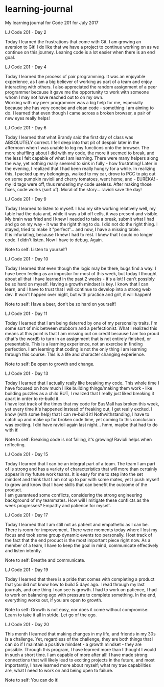 # learning-journal
My learning journal for Code 201 for July 2017

LJ Code 201 - Day 2

Today I learned the frustrations that come with Git.  I am growing an aversion to Git!
I do like that we have a project to continue working on as we continue on  this journey.  Leaning code is a lot easier when there is an end goal.  

LJ Code 201 - Day 4

Today I learned the process of pair programming.  It was an enjoyable experience, as I am a big believer of working as part of a team and enjoy interacting with others.  I also appreciated the random assignment of a peer programmer because it gave me the opportunity to work with someone whom I may not have reached out to on my own.  
Working with my peer programmer was a big help for me, especially because she has very concise and clean code - something I am aiming to do.  I learned that even though I came across a broken browser, a pair of new eyes really helps!  

LJ Code 201 - Day 6

Today I learned that what Brandy said the first day of class was ABSOLUTELY correct.  I fell deep into that pit of despair later in the afternoon when I was unable to log my functions onto the browser.  The more shuffling about I did with my code, the more it seemed to break, and the less I felt capable of what I am learning.  There were many helpers along the way, yet nothing really seemed to sink in fully - how frustrating!
Later in the evening, I realized that I had been really hungry for a while.  In realizing this, I packed up my belongings, walked to my car, drove to PCC to pig out on some pumpkin ravioli and cherry tomatoes, went home, and - EUREKA! - my Id tags were off, thus rendering my code useless.  After making those fixes, code works (sort of).  Moral of the story... ravioli save the day!

LJ Code 201 - Day 9

Today I learned to listen to myself.  I had my site working relatively well, my table had the data and, while it was a bit off cells, it was present and visible.  My brain was fried and I knew I needed to take a break, submit what I had and go on my way - it was the right thing to do.  I did not do the right thing.  I stayed, tried to make it "perfect"... and now, I have a missing table.  
It is infuriating, because I knew I had to rest.  I knew that I could no longer code.  I didn't listen. Now I have to debug. Again.  

Note to self: Listen to yourself!

LJ Code 201 - Day 10

Today I learned that even though the logic may be there, bugs find a way.  I have been feeling as an impostor for most of this week, but today I thought about all that I have learned in the past 2 weeks - it's a lot! I can't possibly be so hard on myself.  Having a growth mindset is key.  I know that I can learn, and I have to trust that I will continue to develop into a strong web dev. It won't happen over night, but with practice and grit, it will happen!

Note to self:  Have a beer, don't be so hard on yourself!

LJ Code 201 - Day 11

Today I learned that I am being deterred by one of my personality traits.  I'm some sort of mix between stubborn and a perfectionist.  What I realized this means at this point is that I am missing out on credit because I am too proud (that's the word!) to turn in an assignment that is not entirely finished, or presentable.  This is a learning experience, not an exercise in finding perfection.
I am learning that coding is not the only thing I am learning through this course.  This is a life and character changing experience.  

Note to self: Be open to growth and change.  

LJ Code 201 - Day 13

Today I learned that I actually really like breaking my code.  This whole time I have focused on how much I like building things/making them work - like building puzzles as a child BUT, I realized that I really just liked breaking it apart in order to re-build it.  
I have lost track of the times that my code for BusMall has broken this week, yet every time it's happened instead of freaking out, I get really excited.  I know (with some help) that I can re-build it! Nothwithstanding, I have to catch up and make up for broken code time, yet coming to this conclusion was exciting.  I did have ravioli again last night... hmm, maybe that had to do with it!

Note to self: Breaking code is not failing, it's growing!
              Ravioli helps when reflecting.

LJ Code 201 - Day 15

Today I learned that I can be an integral part of a team. The team I am part of is strong and has a variety of characteristics that will more than certainly appear in my future work teams.  It is easy for me to step into the set mindset and think that I am not up to par with some mates, yet I push myself to grow and know that I have skills that can benefit the outcome of the product.  
I am guaranteed some conflicts, considering the strong engineering background of my teammates.  How will I mitigate these conflicts as the week progresses?  Empathy and patience for myself.

LJ Code 201 - Day 17

Today I learned that I am still not as patient and empathetic as I can be.  There is room for improvement. There were moments today where I lost my focus and took some group dynamic events too personally.  I lost track of the fact that the end product is the most important piece right now.  As a member of a team, I have to keep the goal in mind, communicate effectively and listen intently.

Note to self: Breathe and communicate.

LJ Code 201 - Day 19

Today I learned that there is a pride that comes with completing a product that you did not know how to build 5 days ago.  I read through my last journals, and one thing I can see is growth.  I had to work on patience, I had to work on balancing ego with pressure to complete something.  In the end, everything works out, if you are open to growth.

Note to self:  Growth is not easy, nor does it come without compromise.  Learn to take it all in stride.  Let go of the ego.

LJ Code 201 - Day 20

This month I learned that making changes in my life, and friends in my 30s is a challenge.  Yet, regardless of the challenge, they are both things that I can do if I maintain a positive mindset - a growth mindset - they are possible.  Through this program, I have learned more than I thought I would in such a short time.  I am capable of more after all!  I have made strong connections that will likely lead to exciting projects in the future, and most importantly, I have learned more about myself;  what my true capabilities are, what I need to work on and being open to failure.

Note to self: You can do it!
